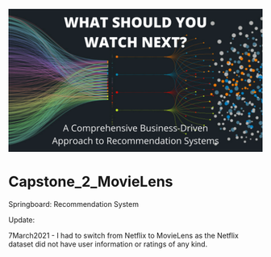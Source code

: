 ![image](https://raw.githubusercontent.com/villafue/Capstone_2_MovieLens/785b12a60f4f0f1dd730316df349ff5fa3894a32/Pictures/README/WHAT%20SHOULD%20YOU%20WATCH%20NEXT_.svg)



# Capstone_2_MovieLens
Springboard: Recommendation System

Update: 

7March2021 - I had to switch from Netflix to MovieLens as the Netflix dataset did not have user information or ratings of any kind. 
